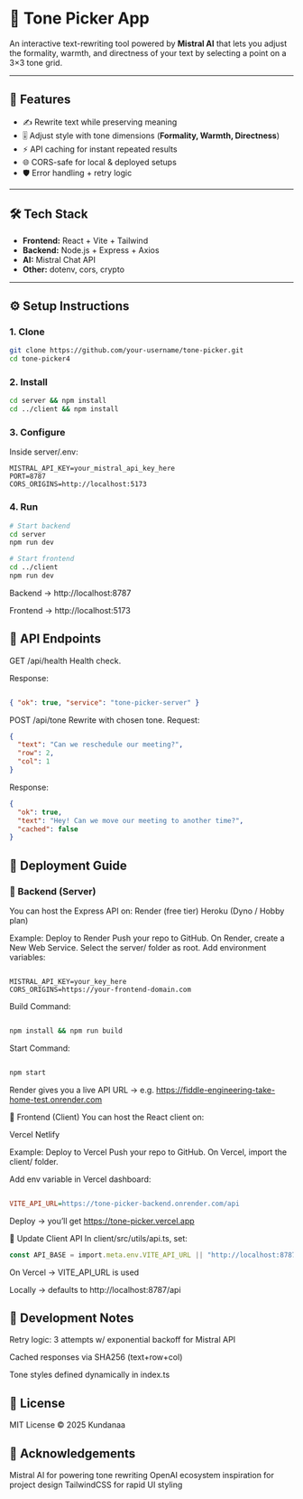 # 🎨 Tone Picker App

An interactive text-rewriting tool powered by **Mistral AI** that lets you adjust the formality, warmth, and directness of your text by selecting a point on a 3×3 tone grid.

---

## 🚀 Features

- ✍️ Rewrite text while preserving meaning  
- 🎚️ Adjust style with tone dimensions (**Formality, Warmth, Directness**)  
- ⚡ API caching for instant repeated results  
- 🌐 CORS-safe for local & deployed setups  
- 🛡️ Error handling + retry logic  

---

## 🛠️ Tech Stack

- **Frontend:** React + Vite + Tailwind  
- **Backend:** Node.js + Express + Axios  
- **AI:** Mistral Chat API  
- **Other:** dotenv, cors, crypto  

---

## ⚙️ Setup Instructions

### 1. Clone
```bash
git clone https://github.com/your-username/tone-picker.git
cd tone-picker4
```

### 2. Install
```bash
cd server && npm install
cd ../client && npm install
```

### 3. Configure
Inside server/.env:

```
MISTRAL_API_KEY=your_mistral_api_key_here
PORT=8787
CORS_ORIGINS=http://localhost:5173
```

### 4. Run
```bash
# Start backend
cd server
npm run dev

# Start frontend
cd ../client
npm run dev
```

Backend → http://localhost:8787

Frontend → http://localhost:5173

## 📡 API Endpoints
GET /api/health
Health check.

Response:
```json

{ "ok": true, "service": "tone-picker-server" }
```

POST /api/tone
Rewrite with chosen tone.
Request:

```json
{
  "text": "Can we reschedule our meeting?",
  "row": 2,
  "col": 1
}
```
Response:

```json
{
  "ok": true,
  "text": "Hey! Can we move our meeting to another time?",
  "cached": false
}
```


## 🧩 Deployment Guide
### 🔹 Backend (Server)
You can host the Express API on:
Render (free tier)
Heroku (Dyno / Hobby plan)

Example: Deploy to Render
Push your repo to GitHub.
On Render, create a New Web Service.
Select the server/ folder as root.
Add environment variables:
```env

MISTRAL_API_KEY=your_key_here
CORS_ORIGINS=https://your-frontend-domain.com
```

Build Command:

```bash

npm install && npm run build
```

Start Command:

```bash

npm start
```

Render gives you a live API URL → e.g. https://fiddle-engineering-take-home-test.onrender.com

🔹 Frontend (Client)
You can host the React client on:

Vercel
Netlify

Example: Deploy to Vercel
Push your repo to GitHub.
On Vercel, import the client/ folder.

Add env variable in Vercel dashboard:

```ini

VITE_API_URL=https://tone-picker-backend.onrender.com/api
```

Deploy → you’ll get https://tone-picker.vercel.app

🔹 Update Client API
In client/src/utils/api.ts, set:

```ts
const API_BASE = import.meta.env.VITE_API_URL || "http://localhost:8787/api";
```

On Vercel → VITE_API_URL is used

Locally → defaults to http://localhost:8787/api

## 🔧 Development Notes
Retry logic: 3 attempts w/ exponential backoff for Mistral API

Cached responses via SHA256 (text+row+col)

Tone styles defined dynamically in index.ts

## 📜 License
MIT License © 2025 Kundanaa

## 🙌 Acknowledgements

Mistral AI for powering tone rewriting
OpenAI ecosystem inspiration for project design
TailwindCSS for rapid UI styling



